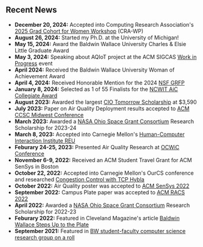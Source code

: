 ## Recent News
*   **December 20, 2024:** Accepted into Computing Research Association's [2025 Grad Cohort for Women Workshop](https://cra.org/cra-wp/grad-cohort-for-women/) (CRA-WP)
*   **August 26, 2024:** Started my Ph.D. at the University of Michigan!
*   **May 15, 2024:** Award the Baldwin Wallace University Charles & Elsie Little Graduate Award
*   **May 3, 2024:** Speaking about AQIoT project at the ACM SIGCAS [Work in Progress](https://www.sigcas.org/2024/03/28/may-3-2024-double-feature-fine-grained-air-quality-sensing-with-internet-of-things-soothsayers-illusionists-con-artists-and-artificial-intelligence/) event
*   **April 2024:** Received the Baldwin Wallace University Woman of Achievement Award 
*   **April 4, 2024:** Received Honorable Mention for the 2024 [NSF GRFP](https://www.research.gov/grfp/AwardeeList.do?method=loadAwardeeList)
*   **January 8, 2024:** Selected as 1 of 55 Finalists for the [NCWIT AiC Collegiate Award](https://www.aspirations.org/award-programs/aic-collegiate-award)
*   **August 2023:** Awarded the largest [CIO Tomorrow Scholarship](https://www.cio-tomorrow.com/studentscholarship.html) at $3,590
*   **July 2023:** Paper on Air Quality Deployment results accepted to [ACM CCSC Midwest Conference](https://www.ccsc.org/midwest/)
*   **March 2023:** Awarded a [NASA Ohio Space Grant Consortium](http://osgc.org/recipients/) Research Scholarship for 2023-24
*   **March 8, 2023:** Accepted into Carnegie Mellon's [Human-Computer Interaction Institute REU](https://hcii.cmu.edu/summer-research-program)
*   **Feburary 24-25, 2023:** Presented Air Quality Research at [OCWiC Conference](https://ocwic23.ocwic.org/)
*   **November 6-9, 2022:** Received an ACM Student Travel Grant for ACM SenSys in Boston
*   **October 22, 2022:** Accepted into Carnegie Mellon's OurCS conference and researched [Congestion Control with TCP Hybla](/content/ourcs.pdf)
*   **October 2022:** Air Quality poster was accepted to [ACM SenSys 2022](http://sensys.acm.org/2022/)
*   **September 2022:** Campus Plate paper was accepted to [ACM RACS 2022](https://www.sigapp.org/RACS/RACS2022/)
*   **April 2022:** Awarded a [NASA Ohio Space Grant Consortium](https://www.bw.edu/news/2022/spring/06-bw-stem-majors-win-nasa-ohio-space-grant-consortium-scholarships) Research Scholarship for 2022-23
*   **Feburary 2022:** Featured in Cleveland Magazine's article [Baldwin Wallace Steps Up to the Plate](https://clevelandmagazine.com/cleader/community/articles/baldwin-wallace-steps-up-to-the-plate )
*   **September 2021:** Featured in [BW student-faculty computer science research group on a roll](https://www.bw.edu/news/2021/fall/09-bw-student-faculty-computer-science-research-group-on-a-roll)